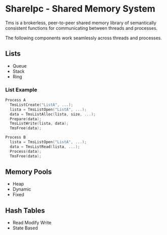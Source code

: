 # ShareIpc - Shared Memory System
Tms is a brokerless, peer-to-peer shared memory library of semantically consistent functions for communicating between threads and processes. 

The following components work seamlessly across threads and processes. 

## Lists
  + Queue
  + Stack
  + Ring

### List Example
```c
Process A
  TmsListCreate("ListA", ...);
  lista = TmsListOpen("ListA", ...);
  data = TmsListAlloc(lista, size, ...);
  Prepare(data);
  TmsListWrite(lista, data);
  TmsFree(data);

Process B
  lista = TmsListOpen("ListA", ...);
  data = TmsListRead(lista, ...);
  Process(data);
  TmsFree(data);
  ```
## Memory Pools
  + Heap 
  + Dynamic
  + Fixed
  
## Hash Tables
  + Read Modify Write
  + State Based
  

